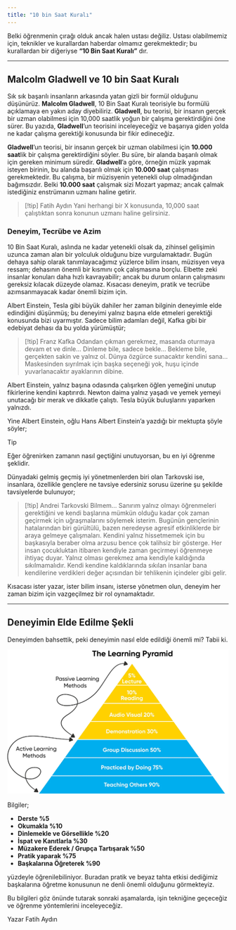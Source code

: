 ```yaml
---
title: "10 bin Saat Kuralı"
---
```

Belki öğrenmenin çırağı olduk ancak halen ustası değiliz. Ustası olabilmemiz için, teknikler ve kurallardan haberdar olmamız gerekmektedir; bu kurallardan bir diğeriyse **“10 Bin Saat Kuralı”** dır.

---

## Malcolm Gladwell ve 10 bin Saat Kuralı
Sık sık başarılı insanların arkasında yatan gizli bir formül olduğunu düşünürüz. **Malcolm Gladwell**, 10 Bin Saat Kuralı teorisiyle bu formülü açıklamaya en yakın aday diyebiliriz. **Gladwell**, bu teorisi, bir insanın gerçek bir uzman olabilmesi için 10,000 saatlik yoğun bir çalışma gerektirdiğini öne sürer. Bu yazıda, **Gladwell**’un teorisini inceleyeceğiz ve başarıya giden yolda ne kadar çalışma gerektiği konusunda bir fikir edineceğiz.

**Gladwell**’un teorisi, bir insanın gerçek bir uzman olabilmesi için **10.000 saat**lik bir çalışma gerektirdiğini söyler. Bu süre, bir alanda başarılı olmak için gereken minimum süredir. **Gladwell**’a göre, örneğin müzik yapmak isteyen birinin, bu alanda başarılı olmak için **10.000 saat** çalışması gerekmektedir. Bu çalışma, bir müzisyenin yetenekli olup olmadığından bağımsızdır. Belki **10.000 saat** çalışmak sizi Mozart yapmaz; ancak çalmak istediğiniz enstrümanın uzmanı haline getirir.

>[!tip] Fatih Aydın
>Yani herhangi bir X konusunda, 10,000 saat çalıştıktan sonra konunun uzmanı haline gelirsiniz.

### Deneyim, Tecrübe ve Azim 
10 Bin Saat Kuralı, aslında ne kadar yetenekli olsak da, zihinsel gelişimin uzunca zaman alan bir yolculuk olduğunu bize vurgulamaktadır. Bugün dehaya sahip olarak tanımlayacağımız yüzlerce bilim insanı, müzisyen veya ressam; dehasının önemli bir kısmını çok çalışmasına borçlu. Elbette zeki insanlar konuları daha hızlı kavrayabilir; ancak bu durum onların çalışmasını gereksiz kılacak düzeyde olamaz. Kısacası deneyim, pratik ve tecrübe azımsanmayacak kadar önemli bizim için.

Albert Einstein, Tesla gibi büyük dahiler her zaman bilginin deneyimle elde edindiğini düşünmüş; bu deneyimi yalnız başına elde etmeleri gerektiği konusunda bizi uyarmıştır. Sadece bilim adamları değil, Kafka gibi bir edebiyat dehası da bu yolda yürümüştür;

>[!tip] Franz Kafka
>Odandan çıkman gerekmez, masanda oturmaya devam et ve dinle… Dinleme bile, sadece bekle… Bekleme bile, gerçekten sakin ve yalnız ol. Dünya özgürce sunacaktır kendini sana… Maskesinden sıyrılmak için başka seçeneği yok, huşu içinde yuvarlanacaktır ayaklarının dibine.

Albert Einstein, yalnız başına odasında çalışırken öğlen yemeğini unutup fikirlerine kendini kaptırırdı. Newton daima yalnız yaşadı ve yemek yemeyi unutacağı bir merak ve dikkatle çalıştı. Tesla büyük buluşlarını yaparken yalnızdı.

Yine Albert Einstein, oğlu Hans Albert Einstein’a yazdığı bir mektupta şöyle söyler;

> [!tip]
> Eğer öğrenirken zamanın nasıl geçtiğini unutuyorsan, bu en iyi öğrenme şeklidir.

Dünyadaki gelmiş geçmiş iyi yönetmenlerden biri olan Tarkovski ise, insanlara, özellikle gençlere ne tavsiye edersiniz sorusu üzerine şu şekilde tavsiyelerde bulunuyor;

> [!tip] Andrei Tarkovski
> Bilmem… Sanırım yalnız olmayı öğrenmeleri gerektiğini ve kendi başlarına mümkün olduğu kadar çok zaman geçirmek için uğraşmalarını söylemek isterim. Bugünün gençlerinin hatalarından biri gürültülü, bazen neredeyse agresif etkinliklerde bir araya gelmeye çalışmaları. Kendini yalnız hissetmemek için bu başkasıyla beraber olma arzusu bence çok talihsiz bir gösterge. Her insan çocukluktan itibaren kendiyle zaman geçirmeyi öğrenmeye ihtiyaç duyar. Yalnız olması gerekmez ama kendiyle kaldığında sıkılmamalıdır. Kendi kendine kaldıklarında sıkılan insanlar bana kendilerine verdikleri değer açısından bir tehlikenin içindeler gibi gelir.

Kısacası ister yazar, ister bilim insanı, isterse yönetmen olun, deneyim her zaman bizim için vazgeçilmez bir rol oynamaktadır.

---

## Deneyimin Elde Edilme Şekli
Deneyimden bahsettik, peki deneyimin nasıl elde edildiği önemli mi? Tabii ki.

![](images/on-bin-saat-kurali-piramid.png)

Bilgiler;  
* **Derste %5**
* **Okumakla %10**
* **Dinlemekle ve Görsellikle %20**
* **İspat ve Kanıtlarla %30**
* **Müzakere Ederek / Grupça Tartışarak %50**
* **Pratik yaparak %75**
* **Başkalarına Öğreterek %90**

yüzdeyle öğrenilebiliniyor. Buradan pratik ve beyaz tahta etkisi dediğimiz başkalarına öğretme konusunun ne denli önemli olduğunu görmekteyiz.

Bu bilgileri göz önünde tutarak sonraki aşamalarda, işin tekniğine geçeceğiz ve öğrenme yöntemlerini inceleyeceğiz.

Yazar
Fatih Aydın